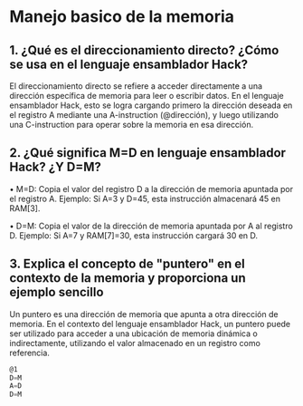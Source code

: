 # Manejo basico de la memoria

## 1. ¿Qué es el direccionamiento directo? ¿Cómo se usa en el lenguaje ensamblador Hack?

El direccionamiento directo se refiere a acceder directamente a una dirección específica de memoria para leer o escribir datos. En el lenguaje ensamblador Hack, esto se logra cargando primero la dirección deseada en el registro A mediante una A-instruction (@dirección), y luego utilizando una C-instruction para operar sobre la memoria en esa dirección.

## 2. ¿Qué significa M=D en lenguaje ensamblador Hack? ¿Y D=M?

•	M=D: Copia el valor del registro D a la dirección de memoria apuntada por el registro A.
Ejemplo: Si A=3 y D=45, esta instrucción almacenará 45 en RAM[3].

•	D=M: Copia el valor de la dirección de memoria apuntada por A al registro D.
Ejemplo: Si A=7 y RAM[7]=30, esta instrucción cargará 30 en D.

## 3. Explica el concepto de "puntero" en el contexto de la memoria y proporciona un ejemplo sencillo

Un puntero es una dirección de memoria que apunta a otra dirección de memoria. En el contexto del lenguaje ensamblador Hack, un puntero puede ser utilizado para acceder a una ubicación de memoria dinámica o indirectamente, utilizando el valor almacenado en un registro como referencia.

``` asm
@1     
D=M     
A=D     
D=M     
```
